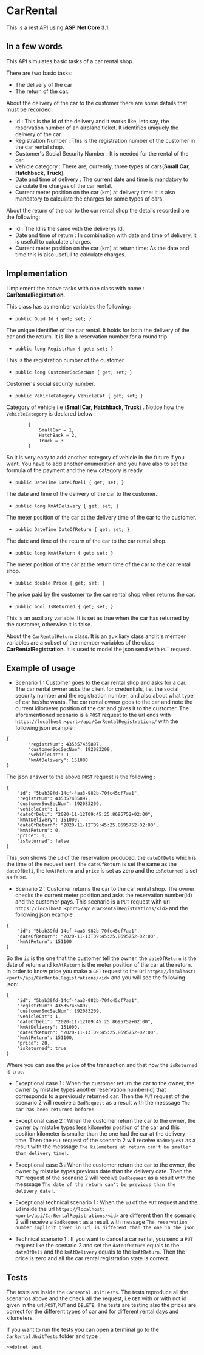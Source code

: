 # CarRental

This is a rest API using **ASP.Net Core 3.1**.

## In a few words

This API simulates basic tasks of a car rental shop.

There are two basic tasks:

  * The delivery of the car 
  * The return of the car.

About the delivery of the car to the customer there are some details that must be recorded : 
* Id : This is the Id of the delivery and it works like, lets say, the reservation number of an airplane ticket. It identifies 
uniquely the delivery of the car.
* Registration Number : This is the registration number of the customer in the car rental shop.
* Customer's Social Security Number : It is needed for the rental of the car.
* Vehicle category : There are, currently, three types of cars(**Small Car, Hatchback, Truck**). 
* Date and time of delivery : The current date and time is mandatory to calculate the charges of the car rental.
* Current meter position on the car (km) at delivery time: It is also mandatory to calculate the charges for some types of cars.

About the return of the car to the car rental shop the details recorded are the following:
* Id : The Id is the same with the deliverys Id.
* Date and time of return : In combination with date and time of delivery, it is usefull to calculate charges.
* Current meter position on the car (km) at return time: As the date and time this is also usefull to calculate charges.

## Implementation
I implement the above tasks with one class with name : **CarRentalRegistration**.

This class has as member variables the following: 
* ```public Guid Id { get; set; }```

The unique identifier of the car rental. It holds for both the delivery of the car and the return. It is like a reservation
number for a round trip.
* ```public long RegistrNum { get; set; }```

This is the registration number of the customer.
* ```public long CustomerSocSecNum { get; set; }```

Customer's social security number.
* ```public VehicleCategory VehicleCat { get; set; }```

Category of vehicle i.e (**Small Car, Hatchback, Truck**) . Notice how the ```VehicleCategory``` is declared below : 
```public enum VehicleCategory
        {
            SmallCar = 1,
            HatchBack = 2,
            Truck = 3
        }
```

So it is very easy to add another category of vehicle in the future if you want. You have to add another enumeration 
and you have also to set the formula of the payment and the new category is ready.
* ```public DateTime DateOfDeli { get; set; } ```

The date and time of the delivery of the car to the customer.
* ```public long KmAtDelivery { get; set; }```

The meter position of the car at the delivery time of the car to the customer.
* ```public DateTime DateOfReturn { get; set; }```

The date and time of the return of the car to the car rental shop. 
* ```public long KmAtReturn { get; set; }```

The meter position of the car at the return time of the car to the car rental shop.
* ```public double Price { get; set; }```

The price paid by the customer το the car rental shop when returns the car.
* ```public bool IsReturned { get; set; } ```

This is an auxiliary variable. It is set as true when the car has returned by the customer, otherwise it is false.

About the ```CarRentalReturn``` class. It is an auxiliary class and it's member variables are a subset of the member variables of the class **CarRentalRegistration**.  It is used to model the json send with ```PUT``` request.

## Example of usage
* Scenario 1 : Customer goes to the car rental shop and asks for a car. The car rental owner asks the client for credentials,
i.e. the social security number and the registration number, and also about what type of car he/she wants. The car rental owner
goes to the car and note the current kilometer position of the car and gives it to the customer. The aforementioned scenario is
a ```POST``` request to the url ends with ```https://localhost:<port>/api/CarRentalRegistrations/``` with the following json example : 
``` 
{
        "registrNum": 435357435897,
        "customerSocSecNum": 192083209,
        "vehicleCat": 1,
        "kmAtDelivery": 151000        
}
```

The json answer to the above ```POST``` request is the following : 
```
{
    "id": "5bab39fd-14cf-4aa3-982b-70fc45cf7aa1",
    "registrNum": 435357435897,
    "customerSocSecNum": 192083209,
    "vehicleCat": 1,
    "dateOfDeli": "2020-11-12T09:45:25.8695752+02:00",
    "kmAtDelivery": 151000,
    "dateOfReturn": "2020-11-12T09:45:25.8695752+02:00",
    "kmAtReturn": 0,
    "price": 0,
    "isReturned": false
}
```
This json shows the ```id``` of the reservation produced, the ```dateOfDeli``` which is the time of the request sent, the ```dateOfReturn``` is
set the same as the ```dateOfDeli```, the ```kmAtReturn``` and ```price``` is set as zero and the ```isReturned``` is set as false.

* Scenario 2 : Customer returns the car to the car rental shop. The owner checks the current meter position and asks the reservation number(id) and the customer pays.
This scenario is a ```PUT``` request with url ```https://localhost:<port>/api/CarRentalRegistrations/<id>``` and the following json example : 
```
{
    "id": "5bab39fd-14cf-4aa3-982b-70fc45cf7aa1",
    "dateOfReturn": "2020-11-13T09:45:25.8695752+02:00",
    "kmAtReturn": 151100
}
```
So the ```id``` is the one that the customer tell the owner, the ```dateOfReturn``` is the date of return and  ```kmAtReturn``` is the meter position of the car at the return. In order to know price you make a ```GET``` request to the url ```https://localhost:<port>/api/CarRentalRegistrations/<id>``` and you will see the following json: 
```
{
    "id": "5bab39fd-14cf-4aa3-982b-70fc45cf7aa1",
    "registrNum": 435357435897,
    "customerSocSecNum": 192083209,
    "vehicleCat": 1,
    "dateOfDeli": "2020-11-12T09:45:25.8695752+02:00",
    "kmAtDelivery": 151000,
    "dateOfReturn": "2020-11-13T09:45:25.8695752+02:00",
    "kmAtReturn": 151100,
    "price": 20,
    "isReturned": true
}
```
Where you can see the ```price``` of the transaction and that now the ```isReturned``` is ```true```.

* Exceptional case 1 : When the customer return the car to the owner, the owner by mistake types another reservation number(id) that corresponds to a previously returned car. Then the ```PUT``` request of the scenario 2 will receive a ```BadRequest``` as a result with the messsage ```The car has been returned before!```.

* Exceptional case 2 : When the customer return the car to the owner, the owner by mistake types less kilometer position of the car and this position kilometer is smaller than the one had the car at the delivery time. Then the ```PUT``` request of the scenario 2 will receive ```BadRequest``` as a result with the messsage ```The kilometers at return can't be smaller than delivery time!```.

* Exceptional case 3 : When the customer return the car to the owner, the owner by mistake types previous date than the delivery date. Then the ```PUT``` request of the scenario 2 will receive ```BadRequest``` as a result with the messsage ```The date of the return can't be previous than the delivery date!```.

* Exceptional technical scenario 1 : When the ```id``` of the ```PUT``` request and the ```id``` inside the url ```https://localhost:<port>/api/CarRentalRegistrations/<id>``` are different then the scenario 2 will receive a ```BadRequest``` as a result with message ```The reservation number implicit given in url is different than the one in the json```
 
 * Technical scenario 1 : If you want to cancel a car rental, you send a ```PUT``` request like the scenario 2 and set the ```dateOfReturn``` equals to the ```dateOfDeli``` and the ```kmAtDelivery``` equals to the ```kmAtReturn```. Then the price is zero and all the car rental registration state is correct.
 
 ## Tests 
The tests are inside the ```CarRental.UnitTests```. The tests reproduce all the scenarios above and the check all the request, i.e ```GET``` with or with not id given in the url,```POST```,```PUT``` and ```DELETE```. The tests are testing also the prices are correct for the different types of car and for different rental days and kilometers.

If you want to run the tests you can open a terminal go to the ```CarRental.UnitTests``` folder and type : 

```>>dotnet test```

